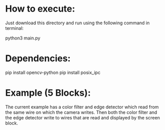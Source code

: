 # How to execute:
Just download this directory and run using the following command in terminal:

python3 main.py

# Dependencies:
pip install opencv-python
pip install posix_ipc


# Example (5 Blocks):
The current example has a color filter and edge detector which read from the same wire on which the camera writes. Then both the color filter and the edge detector write to wires that are read and displayed by the screen block.
